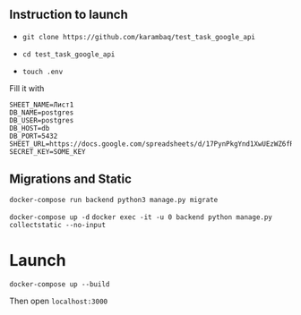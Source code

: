 ## Instruction to launch

- `git clone https://github.com/karambaq/test_task_google_api`

- `cd test_task_google_api`
- `touch .env`

Fill it with

```
SHEET_NAME=Лист1
DB_NAME=postgres
DB_USER=postgres
DB_HOST=db
DB_PORT=5432
SHEET_URL=https://docs.google.com/spreadsheets/d/17PynPkgYnd1XwUEzWZ6fRNi3fw5IZIBmKqTfwmAPonQ/edit#gid=0
SECRET_KEY=SOME_KEY
```

## Migrations and Static

`docker-compose run backend python3 manage.py migrate`

`docker-compose up -d`
`docker exec -it -u 0 backend python manage.py collectstatic --no-input`

# Launch

`docker-compose up --build`

Then open `localhost:3000`
